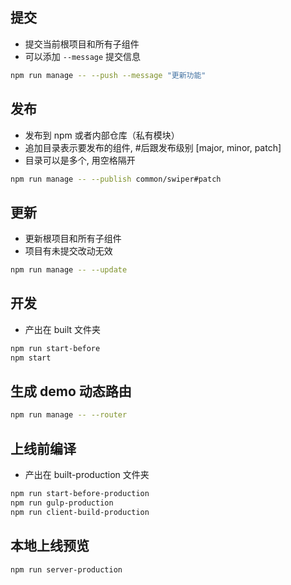 ## 提交

- 提交当前根项目和所有子组件
- 可以添加 `--message` 提交信息

```bash
npm run manage -- --push --message "更新功能"
```

## 发布

- 发布到 npm 或者内部仓库（私有模块）
- 追加目录表示要发布的组件, #后跟发布级别 [major, minor, patch]
- 目录可以是多个, 用空格隔开

```bash
npm run manage -- --publish common/swiper#patch
```

## 更新

- 更新根项目和所有子组件
- 项目有未提交改动无效

```bash
npm run manage -- --update
```

## 开发

- 产出在 built 文件夹

```bash
npm run start-before
npm start
```

## 生成 demo 动态路由

```bash
npm run manage -- --router
```

## 上线前编译

- 产出在 built-production 文件夹

```bash
npm run start-before-production
npm run gulp-production
npm run client-build-production
```

## 本地上线预览

```bash
npm run server-production
```